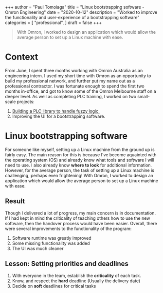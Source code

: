 +++
author = "Paul Tomoiaga"
title = "Linux bootstrapping software - Omron Engineering"
date = "2020-10-12"
description = "Worked to improve the functionality and user-experience of a bootstrapping software"
categories = [
    "professional",
]
draft = false
+++

> With Omron, I worked to design an application which would allow the average person to set up a Linux machine with ease.

# Context
From June, I spent three months working with Omron Australia as an engineering intern. I used my short time with Omron as an opportunity to build my professional network, and further put my name out as a professional contractor. I was fortunate enough to spend the first two months in-office, and got to know some of the Omron Melbourne staff on a deeper level. As well as completing PLC training, I worked on two small-scale projects:
  1. [Building a PLC library to handle fuzzy logic.](/posts/002-omron-fuzzy)
  2. Improving the UI for a bootstrapping software.

# Linux bootstrapping software
For someone like myself, setting up a Linux machine from the ground up is fairly easy. The main reason for this is because I've become aquainted with the operating system (OS) and already know what tools and software I will need to use. I also already know **where to look** for additional information. However, for the average person, the task of setting up a Linux machine is challenging, perhaps even frightening! With Omron, I worked to design an application which would allow the average person to set up a Linux machine with ease.

## Result
Though I delivered a lot of progress, my main concern is in documentation. If I had kept in mind the criticality of teaching others how to use the new software, then the handover process would have been easier. Overall, there were several improvements to the functionality of the program:
  1. Software runtime was greatly improved
  2. Some missing functionality was added
  3. The UI was much cleaner

## Lesson: Setting priorities and deadlines
  1. With everyone in the team, establish the **criticality** of each task.
  2. Know, and respect the **hard** deadline (Usually the delivery date)
  3. Decide on **soft** deadlines for critical tasks
